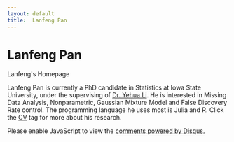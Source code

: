 ```yaml
---
layout: default 
title:  Lanfeng Pan
---
```

 <h1>Lanfeng Pan</h1>
 <p>
   <span class="subtitle">Lanfeng's Homepage</span>
 </p>

Lanfeng Pan is currently a PhD candidate in Statistics at Iowa State University, under the supervising of [Dr. Yehua Li](http://www.public.iastate.edu/~yehuali/). He is interested in Missing Data Analysis, Nonparametric, Gaussian Mixture Model and False Discovery Rate control. The programming language he uses most is Julia and R. Click the [CV](/about/) tag for more about his research.

<div id="disqus_thread"></div>
<script>
    /**
     *  RECOMMENDED CONFIGURATION VARIABLES: EDIT AND UNCOMMENT THE SECTION BELOW TO INSERT DYNAMIC VALUES FROM YOUR PLATFORM OR CMS.
     *  LEARN WHY DEFINING THESE VARIABLES IS IMPORTANT: https://disqus.com/admin/universalcode/#configuration-variables
     */
    
    var disqus_config = function () {
        this.page.url = "{{site.url}}";  // Replace PAGE_URL with your page's canonical URL variable
        this.page.identifier = "/"; // Replace PAGE_IDENTIFIER with your page's unique identifier variable
    };
    
    (function() {  // DON'T EDIT BELOW THIS LINE
        var d = document, s = d.createElement('script');
        
        s.src = '//lanfeng.disqus.com/embed.js';
        
        s.setAttribute('data-timestamp', +new Date());
        (d.head || d.body).appendChild(s);
    })();
</script>
<noscript>Please enable JavaScript to view the <a href="https://disqus.com/?ref_noscript" rel="nofollow">comments powered by Disqus.</a></noscript>


